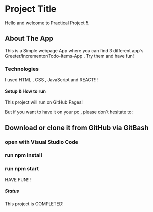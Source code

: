 # Project Title

Hello and welcome to Practical Project 5.

## About The App

This is a Simple webpage App where you can find 3 different app`s Greeter/Incrementor/Todo-Items-App  . Try them and have fun!

### Technologies 

I used HTML , CSS , JavaScript and  REACT!!!  

#### Setup & How to run 

This project will run on GitHub Pages! 

But if you want to have it on your pc , please don`t hesitate to:

## Download or clone it from GitHub via GitBash
### open with Visual Studio Code
### run npm install
### run npm start

HAVE FUN!!!


##### Status 

This project is COMPLETED!